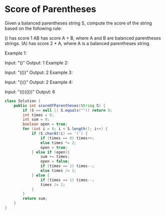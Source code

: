 # Score of Parentheses
Given a balanced parentheses string S, compute the score of the string based on the following rule:

() has score 1
AB has score A + B, where A and B are balanced parentheses strings.
(A) has score 2 * A, where A is a balanced parentheses string.
 

Example 1:

Input: "()"
Output: 1
Example 2:

Input: "(())"
Output: 2
Example 3:

Input: "()()"
Output: 2
Example 4:

Input: "(()(()))"
Output: 6



```java
class Solution {
    public int scoreOfParentheses(String S) {
        if (S == null || S.equals("")) return 0;
        int times = 0;
        int sum = 0;
        boolean open = true;
        for (int i = 0; i < S.length(); i++) {
            if (S.charAt(i) == '(') {
                if (times == 0) times++;
                else times *= 2;
                open = true;
            } else if (open){
                sum += times;
                open = false;
                if (times == 1) times--;
                else times /= 2;
            } else {
                if (times == 1) times--;
                times /= 2;
            }
        }
        return sum;
    }
}
```
